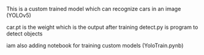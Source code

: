 This is a custom trained model which can recognize cars in an image (YOLOv5)

car.pt is the weight which is the output after training
detect.py is program to detect objects

iam also adding notebook for training custom models (YoloTrain.pynb)
